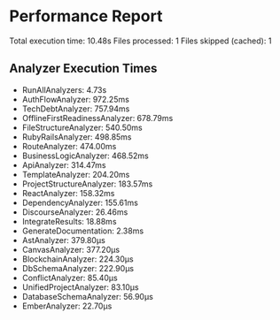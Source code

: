# Performance Report

Total execution time: 10.48s
Files processed: 1
Files skipped (cached): 1

## Analyzer Execution Times

- RunAllAnalyzers: 4.73s
- AuthFlowAnalyzer: 972.25ms
- TechDebtAnalyzer: 757.94ms
- OfflineFirstReadinessAnalyzer: 678.79ms
- FileStructureAnalyzer: 540.50ms
- RubyRailsAnalyzer: 498.85ms
- RouteAnalyzer: 474.00ms
- BusinessLogicAnalyzer: 468.52ms
- ApiAnalyzer: 314.47ms
- TemplateAnalyzer: 204.20ms
- ProjectStructureAnalyzer: 183.57ms
- ReactAnalyzer: 158.32ms
- DependencyAnalyzer: 155.61ms
- DiscourseAnalyzer: 26.46ms
- IntegrateResults: 18.88ms
- GenerateDocumentation: 2.38ms
- AstAnalyzer: 379.80µs
- CanvasAnalyzer: 377.20µs
- BlockchainAnalyzer: 224.30µs
- DbSchemaAnalyzer: 222.90µs
- ConflictAnalyzer: 85.40µs
- UnifiedProjectAnalyzer: 83.10µs
- DatabaseSchemaAnalyzer: 56.90µs
- EmberAnalyzer: 22.70µs
